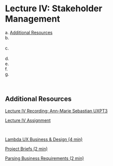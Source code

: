 # Lecture IV: Stakeholder Management

a. [Additional Resources](#Additional-Resources)  <br>
b. [](#) <br>  
c. [](#) <br>  
d. [](#)  <br>
e. [](#)  <br>
f. [](#)  <br>
g. [](#)  <br>

<br>

## Additional Resources

[Lecture IV Recording: Ann-Marie Sebastian UXPT3]()  

[Lecture IV Assignment](https://docs.google.com/document/d/1PpGEqx5kbIViHHn9hK4f_u11_CJGovdbKcuN1Am0EDU/edit?usp=sharing) 

<br>

[Lambda UX Business & Design (4 min)](https://youtu.be/d_lBPBccbBk)  

[Project Briefs (2 min)](https://youtu.be/FPwv0lDhe6c)  

[Parsing Business Requirements (2 min)](https://youtu.be/dLvL0i7bKPE)  

<br>

## 
